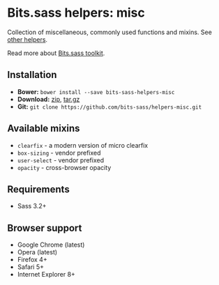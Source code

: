 Bits.sass helpers: misc
===========

Collection of miscellaneous, commonly used functions and mixins. See [other helpers](https://github.com/bits-sass/helpers).

Read more about [Bits.sass toolkit](https://github.com/bits-sass/bits.sass).

## Installation

* __Bower:__ `bower install --save bits-sass-helpers-misc`
* __Download:__ [zip](https://github.com/bits-sass/helpers-misc/zipball/master), [tar.gz](https://github.com/bits-sass/helpers-misc/tarball/master)
* __Git:__ `git clone https://github.com/bits-sass/helpers-misc.git`

## Available mixins

* `clearfix` - a modern version of micro clearfix
* `box-sizing` - vendor prefixed
* `user-select` - vendor prefixed
* `opacity` - cross-browser opacity

## Requirements

* Sass 3.2+

## Browser support

* Google Chrome (latest)
* Opera (latest)
* Firefox 4+
* Safari 5+
* Internet Explorer 8+